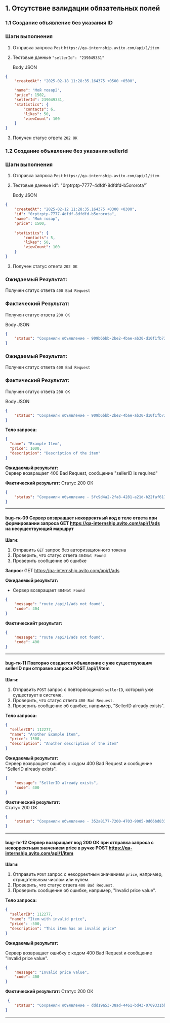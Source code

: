 ## 1. Отсутствие валидации обязательных полей
### 1.1 Создание объявление без указания ID
### Шаги выполнения
1. Отправка запроса `Post` `https://qa-internship.avito.com/api/1/item`
2. Тестовые данные
`"sellerId": "239049331"`
   
   Body JSON
```json
{
    "createdAt": "2025-02-18 11:28:35.164375 +0500 +0500",

    "name": "Мой товар2",
    "price": 1502,
    "sellerId": 239049331,
    "statistics": {
        "contacts": 6,
        "likes": 50,
        "viewCount": 100
    }
}
```
3. Получен статус ответа `202 OK`
   
### 1.2 Создание объявление без указания sellerId
### Шаги выполнения
1. Отправка запроса `Post` `https://qa-internship.avito.com/api/1/item`
2. Тестовые данные
   id": "0rptrptp-7777-4dfdf-8dfdfd-b5ororota"`
   
   Body JSON
```json
{
    "createdAt": "2025-02-12 11:28:35.164375 +0300 +0300",
    "id": "0rptrptp-7777-4dfdf-8dfdfd-b5ororota",
    "name": "Мой товар",
    "price": 1500,
    
    "statistics": {
        "contacts": 5,
        "likes": 50,
        "viewCount": 100
    }
}
```
3. Получен статус ответа `202 OK`
   
### Ожидаемый Результат:
Получен статус ответа `400 Bad Request`

### Фактический Результат:
Получен статус ответа `200 OK`

Body JSON
```json
{
    "status": "Сохранили объявление - 909b6bbb-2be2-4bae-ab30-d10f1fb73f62"
}
```
### Ожидаемый Результат:
Получен статус ответа `400 Bad Request`

### Фактический Результат:
Получен статус ответа `200 OK`

Body JSON
```json
{
    "status": "Сохранили объявление - 909b6bbb-2be2-4bae-ab30-d10f1fb73f62"
}
```



**Тело запроса:**

```json
{
  "name": "Example Item",
  "price": 1000,
  "description": "Description of the item"
}
```
**Ожидаемый результат:**  
Сервер возвращает 400 Bad Request, сообщение "sellerID is required" 

**Фактический результат:** 
Статус 200 ОК

```json
{
    "status": "Сохранили объявление - 5fc9d4a2-2fa8-4281-a21d-b22faf61720e"
}
```

---

#### bug-тк-09 Сервер возвращает некорректный код в теле ответа при формировании запроса GET https://qa-internship.avito.com/api/1/ads на несуществующий маршрут 

**Шаги:**  
1. Отправить `GET` запрос без авторизационного токена  
2. Проверить, что статус ответа `404Not Found`
3. Проверить сообщение об ошибке

**Запрос:**
GET https://qa-internship.avito.com/api/1/ads 

**Ожидаемый результат:**  
- Сервер возвращает `404Not Found`

```json
{
    "message": "route /api/1/ads not found",
    "code": 404
}
```
**Фактическийт результат:** 

```json
{
    "message": "route /api/1/ads not found",
    "code": 400
}
```
---

#### bug-тк-11 Повторно создается объявление с уже существующим sellerID при отправке запроса POST /api/1/item

**Шаги:**
1. Отправить `POST` запрос с повторяющимся `sellerID`, который уже существует в системе.
2. Проверить, что статус ответа `400 Bad Request`.
3. Проверить сообщение об ошибке, например, "SellerID already exists".

**Тело запроса:**

```json
{
  "sellerID": 112277,
  "name": "Another Example Item",
  "price": 1500,
  "description": "Another description of the item"
}
```

**Ожидаемый результат:**  
Сервер возвращает ошибку с кодом 400 Bad Request и сообщение "SellerID already exists". 

```json
{
    "message": "SellerID already exists",
    "code": 400
}
```
**Фактический результат:**  
Статус 200 ОК

```json
{
    "status": "Сохранили объявление - 352a8177-7200-4703-9005-0d66bd833060"
}
```
---

#### bug-тк-12 Сервер возвращает код 200 ОК при отправка запроса с некорректным значением price в ручке POST https://qa-internship.avito.com/api/1/item

**Шаги:**
1. Отправить `POST` запрос с некорректным значением `price`, например, отрицательным числом или нулем.
2. Проверить, что статус ответа `400 Bad Request`.
3. Проверить сообщение об ошибке, например, "Invalid price value".

**Тело запроса:**
```json
{
  "sellerID": 112277,
  "name": "Item with invalid price",
  "price": -500,
  "description": "This item has an invalid price"
}
```

**Ожидаемый результат:**  

Сервер возвращает ошибку с кодом 400 Bad Request и сообщение "Invalid price value".

```json
{
    "message": "Invalid price value",
    "code": 400
}
```
**Фактический результат:** 
Статус 200 ОК
```json
 {
    "status": "Сохранили объявление - ddd19a53-38ad-4461-bd43-0709331bb3d3"
}
```
---
